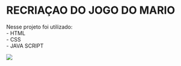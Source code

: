 <h1>RECRIAÇAO DO JOGO DO MARIO</h1>

<p>Nesse projeto foi utilizado:
  <br>
- HTML
<br>
- CSS
  <br>
- JAVA SCRIPT
     
</p>

<img src="https://github.com/Gug4ZL/jogo-mario/assets/136204571/29ee995d-db51-41d6-b6bf-233bbbf8ace8">

